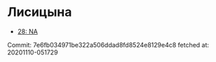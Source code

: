 # Лисицына
- [28: NA](28.md)

Commit: 7e6fb034971be322a506ddad8fd8524e8129e4c8
 fetched at: 20201110-051729
